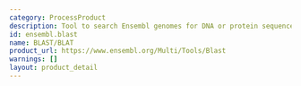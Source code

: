 ```yaml
---
category: ProcessProduct
description: Tool to search Ensembl genomes for DNA or protein sequences.
id: ensembl.blast
name: BLAST/BLAT
product_url: https://www.ensembl.org/Multi/Tools/Blast
warnings: []
layout: product_detail
---
```

